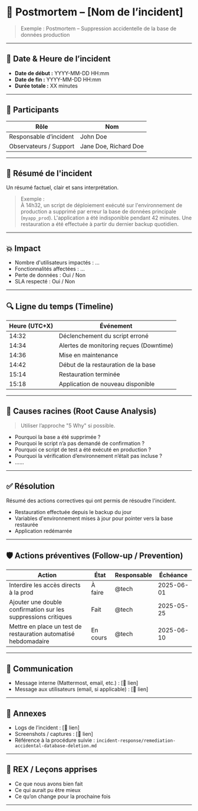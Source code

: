 # 📝 Postmortem – [Nom de l’incident]

> Exemple : Postmortem – Suppression accidentelle de la base de données production

---

## 📅 Date & Heure de l’incident

- **Date de début :** YYYY-MM-DD HH:mm
- **Date de fin :** YYYY-MM-DD HH:mm
- **Durée totale :** XX minutes

---

## 👥 Participants

| Rôle                   | Nom                   |
|------------------------|-----------------------|
| Responsable d’incident | John Doe              |
| Observateurs / Support | Jane Doe, Richard Doe |

---

## 📖 Résumé de l'incident

Un résumé factuel, clair et sans interprétation.
> Exemple :  
À 14h32, un script de déploiement exécuté sur l'environnement de production a supprimé par erreur la base de données principale (`myapp_prod`). L'application a été indisponible pendant 42 minutes. Une restauration a été effectuée à partir du dernier backup quotidien.

---

## 💥 Impact

- Nombre d'utilisateurs impactés : …
- Fonctionnalités affectées : …
- Perte de données : Oui / Non
- SLA respecté : Oui / Non

---

## 🔍 Ligne du temps (Timeline)

| Heure (UTC+X) | Événement                               |
|---------------|-----------------------------------------|
| 14:32         | Déclenchement du script erroné          |
| 14:34         | Alertes de monitoring reçues (Downtime) |
| 14:36         | Mise en maintenance                     |
| 14:42         | Début de la restauration de la base     |
| 15:14         | Restauration terminée                   |
| 15:18         | Application de nouveau disponible       |

---

## 🧠 Causes racines (Root Cause Analysis)

> Utiliser l’approche "5 Why" si possible.

- Pourquoi la base a été supprimée ?
- Pourquoi le script n’a pas demandé de confirmation ?
- Pourquoi ce script de test a été exécuté en production ?
- Pourquoi la vérification d’environnement n’était pas incluse ?
- ......
---

## ✅ Résolution

Résumé des actions correctives qui ont permis de résoudre l'incident.

- Restauration effectuée depuis le backup du jour
- Variables d'environnement mises à jour pour pointer vers la base restaurée
- Application redémarrée

---

## 🛡️ Actions préventives (Follow-up / Prevention)

| Action                                                          | État     | Responsable | Échéance   |
|-----------------------------------------------------------------|----------|-------------|------------|
| Interdire les accès directs à la prod                           | À faire  | @tech       | 2025-06-01 |
| Ajouter une double confirmation sur les suppressions critiques  | Fait     | @tech       | 2025-05-25 |
| Mettre en place un test de restauration automatisé hebdomadaire | En cours | @tech       | 2025-06-10 |

---

## 📣 Communication

- Message interne (Mattermost, email, etc.) : [📎 lien]
- Message aux utilisateurs (email, si applicable) : [📎 lien]

---

## 📌 Annexes

- Logs de l’incident : [📎 lien]
- Screenshots / captures : [📎 lien]
- Référence à la procédure suivie : `incident-response/remediation-accidental-database-deletion.md`

---

## 🧪 REX / Leçons apprises

- Ce que nous avons bien fait
- Ce qui aurait pu être mieux
- Ce qu’on change pour la prochaine fois

---
